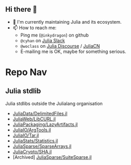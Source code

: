 ## Hi there 👋

- 🔭 I'm currently maintaining Julia and its ecosystem.
- 📫 How to reach me:
  - Ping me (`@inkydragon`) on github
  - `@cyhan` on [Julia Slack](https://julialang.org/slack/)
  - `@woclass` on [Julia Discourse](https://discourse.julialang.org/) / [JuliaCN](https://discourse.juliacn.com/)
  - E-mailing me is OK, maybe for something serious.

<!--
- 🌱 I’m currently learning ...
- 👯 I’m looking to collaborate on ...
- 🤔 I’m looking for help with ...
- 💬 Ask me about ...
- 😄 Pronouns: Chengyu HAN, `/ch-eh-ng UUU h-ah-n/`
- ⚡ Fun fact: ...
-->


# Repo Nav

## Julia stdlib
Julia stdlibs outside the Julialang organisation
- [JuliaData/DelimitedFiles.jl](https://github.com/JuliaData/DelimitedFiles.jl)
- [JuliaWeb/LibCURL.jl](https://github.com/JuliaWeb/LibCURL.jl)
- [JuliaPackaging/LazyArtifacts.jl](https://github.com/JuliaPackaging/LazyArtifacts.jl)
- [JuliaIO/ArgTools.jl](https://github.com/JuliaIO/ArgTools.jl)
- [JuliaIO/Tar.jl](https://github.com/JuliaIO/Tar.jl)
- [JuliaStats/Statistics.jl](https://github.com/JuliaStats/Statistics.jl)
- [JuliaSparse/SparseArrays.jl](https://github.com/JuliaSparse/SparseArrays.jl)
- [JuliaCrypto/SHA.jl](https://github.com/JuliaCrypto/SHA.jl)
- [Archived] [JuliaSparse/SuiteSparse.jl](https://github.com/JuliaSparse/SuiteSparse.jl)
